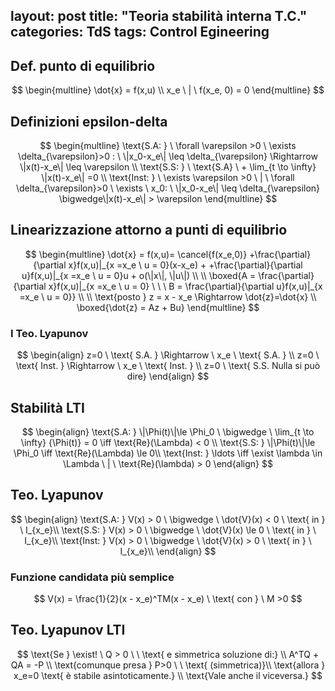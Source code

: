 layout: post
title: "Teoria stabilità interna T.C."
categories: TdS
tags: Control Egineering
---
## Def. punto di equilibrio

$$
\begin{multline}
\dot{x} = f(x,u) \\
x_e \ | \  f(x_e, 0) = 0
\end{multline}
$$

<!--excerpt-->
## Definizioni epsilon-delta

$$
\begin{multline}
\text{S.A: } \ \forall \varepsilon >0 \ \exists \delta_{\varepsilon}>0 : \ \|x_0-x_e\| \leq \delta_{\varepsilon} \Rightarrow \|x(t)-x_e\| \leq \varepsilon \\
\text{S.S: } \ \text{S.A} \ + \lim_{t \to \infty} \|x(t)-x_e\| =0 \\ 
\text{Inst: } \ \exists \varepsilon >0 \ | \ \forall \delta_{\varepsilon}>0 \ \exists \ x_0: \ \|x_0-x_e\| \leq \delta_{\varepsilon} \bigwedge\|x(t)-x_e\| > \varepsilon
\end{multline}
$$

## Linearizzazione attorno a punti di equilibrio

$$
\begin{multline}
\dot{x} = f(x,u)= \cancel{f(x_e,0)} +\frac{\partial}{\partial x}f(x,u)|_{x =x_e \ u = 0}(x-x_e) + +\frac{\partial}{\partial u}f(x,u)|_{x =x_e \ u = 0}u + o(\|x\|, \|u\|) \\  \\
\boxed{A = \frac{\partial}{\partial x}f(x,u)|_{x =x_e \ u = 0} \ \ \ B = \frac{\partial}{\partial u}f(x,u)|_{x =x_e \ u = 0}} \\ \\
\text{posto } z = x - x_e \Rightarrow \dot{z}=\dot{x} \\ 
\boxed{\dot{z} = Az + Bu}
\end{multline}
$$

### I Teo. Lyapunov

$$
\begin{align}
z=0 \ \text{ S.A. } \Rightarrow \ x_e  \ \text{ S.A. }  \\
z=0 \ \text{ Inst. } \Rightarrow \ x_e  \ \text{ Inst. } \\
z=0 \ \text{ S.S. Nulla si può dire} 
\end{align}
$$

## Stabilità LTI

$$
\begin{align}
\text{S.A: } \|\Phi(t)\|\le \Phi_0 \ \bigwedge \ \lim_{t \to \infty} {\Phi(t)} = 0  \iff \text{Re}(\Lambda) < 0 \\
 \text{S.S: } \|\Phi(t)\|\le \Phi_0 \iff \text{Re}(\Lambda) \le 0\\ 
\text{Inst: } \ldots \iff \exist \lambda \in \Lambda \ | \ \text{Re}(\lambda) > 0
\end{align}
$$

## Teo. Lyapunov

$$
\begin{align}
\text{S.A: } V(x) > 0 \ \bigwedge \ \dot{V}(x) < 0 \ \text{ in } \ I_{x_e}\\
 \text{S.S: } V(x) > 0 \ \bigwedge \ \dot{V}(x) \le 0 \ \text{ in } \ I_{x_e}\\ 
\text{Inst: } V(x) > 0 \ \bigwedge \ \dot{V}(x) > 0 \ \text{ in } \ I_{x_e}\\
\end{align}
$$

### Funzione candidata più semplice

$$
V(x) = \frac{1}{2}(x - x_e)^TM(x - x_e) \ \text{ con } \ M >0
$$

## Teo. Lyapunov LTI

$$
\text{Se } \exist! \ Q > 0 \ \ \text{    e simmetrica soluzione di:} \\
A^TQ + QA = -P \\
\text{comunque presa } P>0 \ \ \text{  (simmetrica)}\\
\text{allora } x_e=0 \text{ è stabile asintoticamente.} \\
\text{Vale anche il viceversa.}
$$

